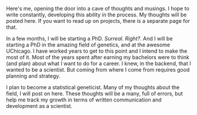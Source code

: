 
Here's me, opening the door into a cave of thoughts and musings. I hope to write constantly, developing this ability in the process. 
My thoughts will be posted here. If you want to read up on projects, there is a separate page for that. 

In a few months, I will be starting a PhD. *Surreal. Right?*. And I will be starting a PhD in the amazing field of genetics, and at the awesome UChicago. I have worked years to get to this point and I intend to make the most of it. Most of the years spent after earning my bachelors were to think (and plan) about what I want to do for a career. I knew, in the backend, that I wanted to be a scientist. But coming from where I come from requires good planning and strategy. 

I plan to become a statistical geneticist. Many of my thoughts about the field, I will post on here. These thoughts will be a many, full of errors, but help me track my growth in terms of written communication and development as a scientist. 




